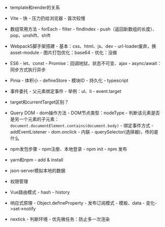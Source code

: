 - template和render的关系

- Vite
  \- 快
  \- 压力扔给浏览器
  \- 首次较慢

- 数组常用方法
  \- forEach
  \- filter
  \- findIndex
  \- push（返回新数组的长度）、pop、unshift、shift

- Webpack5脚手架搭建
  \- 基本：css、html、js、dev
  \- url-loader废弃，换asset-module
  \- 图片打包优化：base64
  \- 优化：没做

- ES6
  \- let、const
  \- Promise：回调地狱，状态不可变、ajax
  \- async/await：同步方式执行异步
- Pinia
  \- 体积小
  \- defineStore
  \- 模块ID
  \- 持久化
  \- typescript

- 事件委托
  \- 父元素绑定事件
  \- 举例：ul、li
  \- event.target

- target和currentTarget区别？

- Query DOM
  \- dom操作方法
  \- DOM节点类型：nodeType
  \- 判断该元素是否是另一个元素的子元素：`document.documentElement.contains(document.body)` 
  \- 绑定事件方式
    \- addEventListener
    \- dom.onclick
    \- 内联
    \- querySelector(选择器)，传的是什么

- npm发包步骤
  \- npm注册、本地登录
  \- npm init
  \- npm 发布

- yarn和npm
  \- add & install

- json-server模拟本地的数据


- 权限管理


- Vue路由模式
  \- hash
  \- history

- 响应式原理
  \- Object.defineProperty
  \- 发布订阅模式
  \- 模板、data
  \- 变化->set->notify

- nextick
  \- 判断环境
  \- 优先微任务：防止多一次渲染